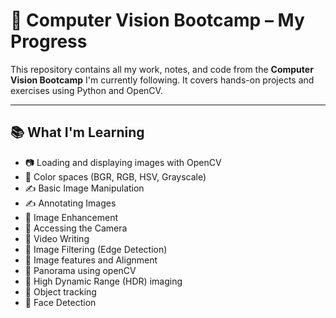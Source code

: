 # 🧠 Computer Vision Bootcamp – My Progress

This repository contains all my work, notes, and code from the **Computer Vision Bootcamp** I'm currently following. It covers hands-on projects and exercises using Python and OpenCV.

---

## 📚 What I'm Learning

- 📷 Loading and displaying images with OpenCV
- 🎨 Color spaces (BGR, RGB, HSV, Grayscale)
- ✍️ Basic Image Manipulation
- ✍️ Annotating Images
- 🎨 Image Enhancement 
- 🎨 Accessing the Camera 
- 🎨 Video Writing 
- 🎨 Image Filtering (Edge Detection) 
- 🎨 Image features and Alignment 
- 🎨 Panorama using openCV
- 🎨 High Dynamic Range (HDR) imaging
- 🎨 Object tracking
- 🎨 Face Detection

